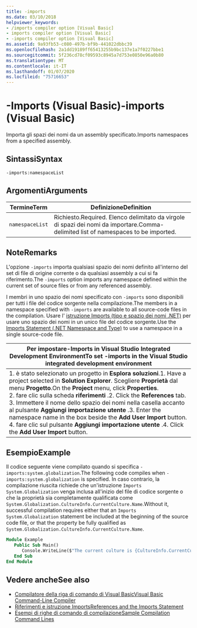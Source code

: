 ```yaml
---
title: -imports
ms.date: 03/10/2018
helpviewer_keywords:
- /imports compiler option [Visual Basic]
- imports compiler option [Visual Basic]
- -imports compiler option [Visual Basic]
ms.assetid: 9a93fb53-c080-497b-bf9b-441022dbbc39
ms.openlocfilehash: 2a1dd19189ff65413255b9bc137e1a7f0227bbe1
ms.sourcegitcommit: 5f236cd78cf09593c8945a7d753e0850e96a0b80
ms.translationtype: MT
ms.contentlocale: it-IT
ms.lasthandoff: 01/07/2020
ms.locfileid: "75716653"
---
```

# <a name="-imports-visual-basic"></a><span data-ttu-id="6860f-102">-Imports (Visual Basic)</span><span class="sxs-lookup"><span data-stu-id="6860f-102">-imports (Visual Basic)</span></span>
<span data-ttu-id="6860f-103">Importa gli spazi dei nomi da un assembly specificato.</span><span class="sxs-lookup"><span data-stu-id="6860f-103">Imports namespaces from a specified assembly.</span></span>  
  
## <a name="syntax"></a><span data-ttu-id="6860f-104">Sintassi</span><span class="sxs-lookup"><span data-stu-id="6860f-104">Syntax</span></span>  
  
```console  
-imports:namespaceList  
```  
  
## <a name="arguments"></a><span data-ttu-id="6860f-105">Argomenti</span><span class="sxs-lookup"><span data-stu-id="6860f-105">Arguments</span></span>  
  
|<span data-ttu-id="6860f-106">Termine</span><span class="sxs-lookup"><span data-stu-id="6860f-106">Term</span></span>|<span data-ttu-id="6860f-107">Definizione</span><span class="sxs-lookup"><span data-stu-id="6860f-107">Definition</span></span>|  
|---|---|  
|`namespaceList`|<span data-ttu-id="6860f-108">Richiesto.</span><span class="sxs-lookup"><span data-stu-id="6860f-108">Required.</span></span> <span data-ttu-id="6860f-109">Elenco delimitato da virgole di spazi dei nomi da importare.</span><span class="sxs-lookup"><span data-stu-id="6860f-109">Comma-delimited list of namespaces to be imported.</span></span>|  
  
## <a name="remarks"></a><span data-ttu-id="6860f-110">Note</span><span class="sxs-lookup"><span data-stu-id="6860f-110">Remarks</span></span>  
 <span data-ttu-id="6860f-111">L'opzione `-imports` importa qualsiasi spazio dei nomi definito all'interno del set di file di origine corrente o da qualsiasi assembly a cui si fa riferimento.</span><span class="sxs-lookup"><span data-stu-id="6860f-111">The `-imports` option imports any namespace defined within the current set of source files or from any referenced assembly.</span></span>  
  
 <span data-ttu-id="6860f-112">I membri in uno spazio dei nomi specificato con `-imports` sono disponibili per tutti i file del codice sorgente nella compilazione.</span><span class="sxs-lookup"><span data-stu-id="6860f-112">The members in a namespace specified with `-imports` are available to all source-code files in the compilation.</span></span> <span data-ttu-id="6860f-113">Usare l' [istruzione Imports (tipo e spazio dei nomi .NET)](../../../visual-basic/language-reference/statements/imports-statement-net-namespace-and-type.md) per usare uno spazio dei nomi in un unico file del codice sorgente.</span><span class="sxs-lookup"><span data-stu-id="6860f-113">Use the [Imports Statement (.NET Namespace and Type)](../../../visual-basic/language-reference/statements/imports-statement-net-namespace-and-type.md) to use a namespace in a single source-code file.</span></span>  
  
|<span data-ttu-id="6860f-114">Per impostare-Imports in Visual Studio Integrated Development Environment</span><span class="sxs-lookup"><span data-stu-id="6860f-114">To set -imports in the Visual Studio integrated development environment</span></span>|  
|---|  
|<span data-ttu-id="6860f-115">1. è stato selezionato un progetto in **Esplora soluzioni**.</span><span class="sxs-lookup"><span data-stu-id="6860f-115">1.  Have a project selected in **Solution Explorer**.</span></span> <span data-ttu-id="6860f-116">Scegliere **Proprietà** dal menu **Progetto**.</span><span class="sxs-lookup"><span data-stu-id="6860f-116">On the **Project** menu, click **Properties**.</span></span> <br /><span data-ttu-id="6860f-117">2. fare clic sulla scheda **riferimenti** .</span><span class="sxs-lookup"><span data-stu-id="6860f-117">2.  Click the **References** tab.</span></span><br /><span data-ttu-id="6860f-118">3. Immettere il nome dello spazio dei nomi nella casella accanto al pulsante **Aggiungi importazione utente** .</span><span class="sxs-lookup"><span data-stu-id="6860f-118">3.  Enter the namespace name in the box beside the **Add User Import** button.</span></span><br /><span data-ttu-id="6860f-119">4. fare clic sul pulsante **Aggiungi importazione utente** .</span><span class="sxs-lookup"><span data-stu-id="6860f-119">4.  Click the **Add User Import** button.</span></span>|  
  
## <a name="example"></a><span data-ttu-id="6860f-120">Esempio</span><span class="sxs-lookup"><span data-stu-id="6860f-120">Example</span></span>  
 <span data-ttu-id="6860f-121">Il codice seguente viene compilato quando si specifica `-imports:system.globalization`.</span><span class="sxs-lookup"><span data-stu-id="6860f-121">The following code compiles when `-imports:system.globalization` is specified.</span></span> <span data-ttu-id="6860f-122">In caso contrario, la compilazione riuscita richiede che un'istruzione `Imports System.Globalization` venga inclusa all'inizio del file di codice sorgente o che la proprietà sia completamente qualificata come `System.Globalization.CultureInfo.CurrentCulture.Name`.</span><span class="sxs-lookup"><span data-stu-id="6860f-122">Without it, successful compilation requires either that an `Imports System.Globalization` statement be included at the beginning of the source code file, or that the property be fully qualified as `System.Globalization.CultureInfo.CurrentCulture.Name`.</span></span>

```vb
Module Example
   Public Sub Main()
      Console.WriteLine($"The current culture is {CultureInfo.CurrentCulture.Name}")
   End Sub
End Module
```

## <a name="see-also"></a><span data-ttu-id="6860f-123">Vedere anche</span><span class="sxs-lookup"><span data-stu-id="6860f-123">See also</span></span>

- [<span data-ttu-id="6860f-124">Compilatore della riga di comando di Visual Basic</span><span class="sxs-lookup"><span data-stu-id="6860f-124">Visual Basic Command-Line Compiler</span></span>](../../../visual-basic/reference/command-line-compiler/index.md)
- [<span data-ttu-id="6860f-125">Riferimenti e istruzione Imports</span><span class="sxs-lookup"><span data-stu-id="6860f-125">References and the Imports Statement</span></span>](../../../visual-basic/programming-guide/program-structure/references-and-the-imports-statement.md)
- [<span data-ttu-id="6860f-126">Esempi di righe di comando di compilazione</span><span class="sxs-lookup"><span data-stu-id="6860f-126">Sample Compilation Command Lines</span></span>](../../../visual-basic/reference/command-line-compiler/sample-compilation-command-lines.md)
